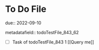 # To Do File

due:: 2022-09-10

metadatafield:: todoTestFile_843_62

- [ ] Task of todoTestFile_843 1 [[Query me]]

